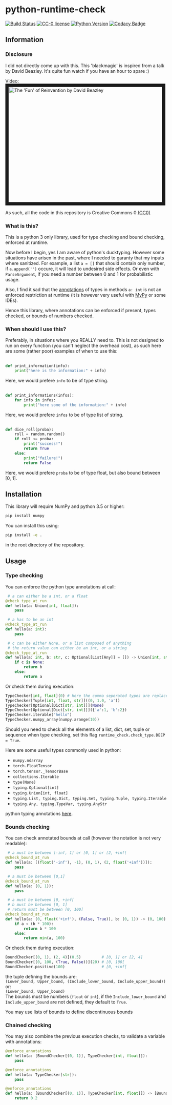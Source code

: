 # python-runtime-check

[![Build Status](https://travis-ci.org/hill-a/python-runtime-check.svg?branch=master)](https://travis-ci.org/hill-a/python-runtime-check) [![CC-0 license](https://img.shields.io/badge/License-CC--0-blue.svg)](https://creativecommons.org/licenses/by-nd/4.0) [![Python Version](https://img.shields.io/badge/python-3.5%2C%203.6-blue.svg)](https://github.com/hill-a/python-runtime-check) [![Codacy Badge](https://api.codacy.com/project/badge/Grade/ef2f1c7118934061ada23af105812b0c)](https://www.codacy.com/app/hill-a/python-runtime-check?utm_source=github.com&amp;utm_medium=referral&amp;utm_content=hill-a/python-runtime-check&amp;utm_campaign=Badge_Grade)

## Information
### Disclosure

I did not directly come up with this. This 'blackmagic' is inspired from a talk by David Beazley. It's quite fun watch if you have an hour to spare :)  

Video:  
<a href="http://www.youtube.com/watch?feature=player_embedded&v=Je8TcRQcUgA" target="_blank"><img src="http://img.youtube.com/vi/Je8TcRQcUgA/0.jpg" alt="The 'Fun' of Reinvention by David Beazley" width="480" height="360" border="10" /></a>  

As such, all the code in this repository is Creative Commons 0 [(CC0)](https://creativecommons.org/share-your-work/public-domain/cc0/)  

### What is this?

This is a python 3 only library, used for type checking and bound checking, enforced at runtime.  

Now before I begin, yes I am aware of python's ducktyping. However some situations have arisen in the past, where I needed to garanty that my inputs where sanitized. For example, a list `a = []` that should contain only number, if `a.append('')` occure, it will lead to undesired side effects. 
Or even with `ParseArgument`, if you need a number between 0 and 1 for probabilistic usage.  

Also, I find it sad that the [annotations](https://www.python.org/dev/peps/pep-3107/) of types in methods `a: int` is not an enforced restriction at runtime (it is however very useful with [MyPy](http://mypy-lang.org/) or some IDEs).  

Hence this library, where annotations can be enforced if present, types checked, or bounds of numbers checked.  

### When should I use this?

Preferably, in situations where you REALLY need to. This is not designed to run on every function (you can't neglect the overhead cost), as such here are some (rather poor) examples of when to use this:  
<br/>
```python
def print_information(info):
    print("here is the information:" + info)
```
Here, we would prefere `info` to be of type string.  
<br/>  
```python
def print_informations(infos):
    for info in infos:
        print("here some of the information:" + info)
```
Here, we would prefere `infos` to be of type list of string.  
<br/>  
```python
def dice_roll(proba):
    roll = random.random()
    if roll <= proba:
        print("success!")
        return True
    else:
        print("failure!")
        return False
```
Here, we would prefere `proba` to be of type float, but also bound between [0, 1].  
  

## Installation

This library will require NumPy and python 3.5 or higher:
```bash
pip install numpy
```

You can install this using:
```bash
pip install -e .
```
in the root directory of the repository.  


## Usage
### Type checking

You can enforce the python type annotations at call:
```python
 # a can either be a int, or a float
@check_type_at_run
def hello(a: Union[int, float]):
    pass

 # a has to be an int
@check_type_at_run
def hello(a: int):
    pass

 # c can be either None, or a list composed of anything
 # the return value can either be an int, or a string
@check_type_at_run
def hello(a: int, b: str, c: Optional[List[Any]] = []) -> Union[int, str]:
    if c is None:
        return b
    else: 
        return a
```  

Or check them during execution:
```python
TypeChecker[int, float](0) # here the comma seperated types are replaced with typing.Union internaly
TypeChecker[Tuple[int, float, str]]((0, 1.0, 'a'))
TypeChecker[Optional[Dict[str, int]]](None)
TypeChecker[Optional[Dict[str, int]]]({'a':1, 'b':2})
TypeChecker.iterable("hello")
TypeChecker.numpy_array(numpy.arange(10))
```  

Should you need to check all the elements of a list, dict, set, tuple or sequence when type checking, 
set this flag `runtime_check.check_type.DEEP = True`.  

Here are some useful types commonly used in python:
- `numpy.ndarray`
- `torch.FloatTensor`
- `torch.tensor._TensorBase`
- `collections.Iterable`
- `type(None)`
- `typing.Optional[int]`
- `typing.Union[int, float]`
- `typing.List, typing.Dict, typing.Set, typing.Tuple, typing.Iterable`
- `typing.Any, typing.TypeVar, typing.AnyStr`  

python typing annotations [here](https://docs.python.org/3/library/typing.html).

### Bounds checking

You can check annotated bounds at call (however the notation is not very readable):
```python
 # a must be between ]-inf, 1] or [0, 1] or [2, +inf[
@check_bound_at_run
def hello(a: [(float('-inf'), -1), (0, 1), (2, float('+inf'))]):
    pass

 # a must be between [0,1]
@check_bound_at_run
def hello(a: (0, 1)):
    pass

 # a must be between ]0, +inf[
 # b must be between [0, 1]
 # return must be between [0, 100]
@check_bound_at_run
def hello(a: (0, float('+inf'), (False, True)), b: (0, 1)) -> (0, 100):
    if a < (b * 100):
        return b * 100
    else:
        return min(a, 100)
```

Or check them during execution:
```python
BoundChecker[(0, 1), (2, 4)](0.5)         # [0, 1] or [2, 4]
BoundChecker[(0, 100, (True, False))](20) # [0, 100[
BoundChecker.positive(100)                # [0, +inf[
```

the tuple defining the bounds are:  
`(Lower_bound, Upper_bound, (Include_lower_bound, Include_upper_bound))`  
or:  
`(Lower_bound, Upper_bound)`  
The bounds must be numbers (`float` or `int`), if the `Include_lower_bound` and `Include_upper_bound` are not defined, 
they default to `True`. 

You may use lists of bounds to define discontinuous bounds

### Chained checking

You may also combine the previous execution checks, to validate a variable with annotations:
```python
@enforce_annotations
def hello(a: [BoundChecker[(0, 1)], TypeChecker[int, float]]):
    pass

@enforce_annotations
def hello(a: TypeChecker[str]):
    pass

@enforce_annotations
def hello(a: [BoundChecker[(0, 1)], TypeChecker[int, float]]) -> [BoundChecker[(0, 1, (False, True))], TypeChecker[float]]:
    return 0.2
```
